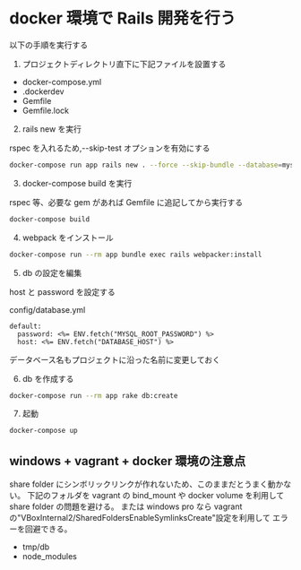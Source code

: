 # docker 環境で Rails 開発を行う

以下の手順を実行する

1. プロジェクトディレクトリ直下に下記ファイルを設置する

- docker-compose.yml
- .dockerdev
- Gemfile
- Gemfile.lock

2. rails new を実行

rspec を入れるため,--skip-test オプションを有効にする

```bash
docker-compose run app rails new . --force --skip-bundle --database=mysql --skip-test --skip-turbolinks --skip-sprockets --webpack
```

3. docker-compose build を実行

rspec 等、必要な gem があれば Gemfile に追記してから実行する

```bash
docker-compose build
```

4. webpack をインストール

```bash
docker-compose run --rm app bundle exec rails webpacker:install
```

5. db の設定を編集

host と password を設定する

config/database.yml

```
default:
  password: <%= ENV.fetch("MYSQL_ROOT_PASSWORD") %>
  host: <%= ENV.fetch("DATABASE_HOST") %>
```

データベース名もプロジェクトに沿った名前に変更しておく

6. db を作成する

```bash
docker-compose run --rm app rake db:create
```

7. 起動

```bash
docker-compose up
```

## windows + vagrant + docker 環境の注意点

share folder にシンボリックリンクが作れないため、このままだとうまく動かない。
下記のフォルダを vagrant の bind_mount や docker volume を利用して share folder の問題を避ける。
または windows pro なら vagrant の"VBoxInternal2/SharedFoldersEnableSymlinksCreate"設定を利用して
エラーを回避できる。

- tmp/db
- node_modules
